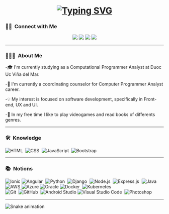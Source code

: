 <h1 align="center">
  <a href="https://git.io/typing-svg"><img src="https://readme-typing-svg.demolab.com?font=Roboto+Slab&weight=500&size=26&duration=4000&pause=800&center=true&width=435&lines=Hi+there!+%F0%9F%91%8B;I'm+Patricia+Saavedra+%F0%9F%98%8A" alt="Typing SVG" /></a>
</h1>


### 🤝🏻 &nbsp;Connect with Me

<p align="center">
    <a href="https://www.linkedin.com/in/patricia-saavedra-benavente/"><img src="https://img.shields.io/badge/LinkedIn-0077B5?style=style=flat-squar&logo=linkedin&logoColor=white"/></a>
    <a href="https://www.instagram.com/paty.saavedra.b"><img src="https://img.shields.io/badge/Instagram-E4405F?style=flat-squar&logo=instagram&logoColor=white"/></a>
   <a href="mailto:patr.saavedra.b@gmail.com"><img src="https://img.shields.io/badge/Gmail-D14836?style=flat-squar&logo=gmail&logoColor=white"/></a>
  <a href="https://discord.com/users/690363809294188545"><img src="https://img.shields.io/badge/Discord-%235865F2.svg?style=flat-squar&logo=discord&logoColor=white"/></a>
  </p>
<hr>

### 👨🏻‍💻 &nbsp;About Me
<p>-🎓 I'm currently studying as a Computational Programmer Analyst at Duoc Uc Viña del Mar.</p>
<p>-💬 I'm currently a coordinating counselor for Computer Programmer Analyst career.</p>
<p>-💡  My interest is focused on software development, specifically in Front-end, UX and UI.</p>
<p>-🌱 In my free time I like to play videogames and read books of differents genres.</p>
<hr>

### 🛠 &nbsp;Knowledge

![HTML](https://img.shields.io/badge/-HTML-05122A?style=flat&logo=HTML5)&nbsp;
![CSS](https://img.shields.io/badge/-CSS-05122A?style=flat&logo=CSS3&logoColor=1572B6)&nbsp;
![JavaScript](https://img.shields.io/badge/-JavaScript-05122A?style=flat&logo=javascript)&nbsp;
![Bootstrap](https://img.shields.io/badge/-Bootstrap-05122A?style=flat&logo=bootstrap&logoColor=563D7C)

<hr>

### 📚 &nbsp;Notions
![Ionic](https://img.shields.io/badge/Ionic-05122A?style=flat&logo=Ionic&logoColor=498AFF)
![Angular](https://img.shields.io/badge/Angular-05122A?style=flat&logo=angular&logoColor=c3002f)&nbsp;
![Python](https://img.shields.io/badge/-Python-05122A?style=flat&logo=python)&nbsp;
![Django](https://img.shields.io/badge/-Django-05122A?style=flat&logo=django&logoColor=092E20)&nbsp;
![Node.js](https://img.shields.io/badge/-Node.js-05122A?style=flat&logo=node.js)&nbsp;
![Express.js](https://img.shields.io/badge/Express.js-05122A?style=flat&logo=express)&nbsp;
![Java](https://img.shields.io/badge/-Java-05122A?style=flat&logo=Java&logoColor=FFA518)\
![AWS](https://img.shields.io/badge/AWS-05122A?style=flat&logo=amazon-aws&logoColor=FF9900)
![Azure](https://img.shields.io/badge/Azure-05122A?style=flat&logo=microsoftazure&logoColor=007fff)
![Oracle](https://img.shields.io/badge/Oracle-05122A?style=flat&logo=oracle&logoColor=C74634)
![Docker](https://img.shields.io/badge/Docker-05122A?style=flat&logo=docker&logoColor=0db7ed)&nbsp;
![Kubernetes](https://img.shields.io/badge/Kubernetes-05122A?style=flat&logo=kubernetes&logoColor=3970e4)\
![Git](https://img.shields.io/badge/-Git-05122A?style=flat&logo=git)&nbsp;
![GitHub](https://img.shields.io/badge/-GitHub-05122A?style=flat&logo=github)&nbsp;
![Android Studio](https://img.shields.io/badge/Android%20Studio-05122A?style=flat&logo=android-studio&logoColor=A4C639)
![Visual Studio Code](https://img.shields.io/badge/-Visual%20Studio%20Code-05122A?style=flat&logo=visual-studio-code&logoColor=007ACC)&nbsp;
![Photoshop](https://img.shields.io/badge/-Photoshop-05122A?style=flat&logo=adobe-photoshop)&nbsp;

<hr>

![Snake animation](https://github.com/patypatu/patypatu/blob/output/github-contribution-grid-snake.svg)
